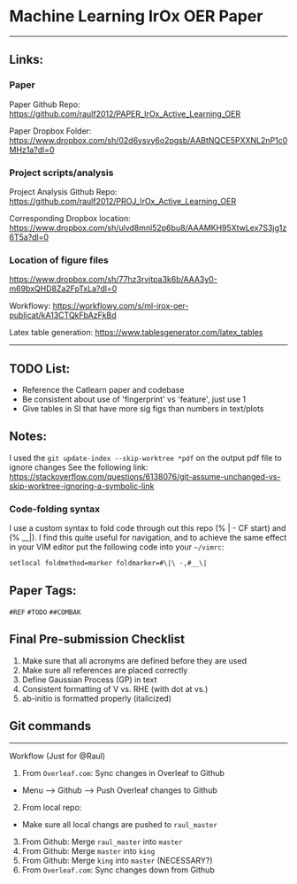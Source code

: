 # Machine Learning IrOx OER Paper
---

## Links:

### Paper
Paper Github Repo:
https://github.com/raulf2012/PAPER_IrOx_Active_Learning_OER

Paper Dropbox Folder:
https://www.dropbox.com/sh/02d6ysvy6o2pgsb/AABtNQCE5PXXNL2nP1c0MHz1a?dl=0

### Project scripts/analysis

Project Analysis Github Repo:
https://github.com/raulf2012/PROJ_IrOx_Active_Learning_OER

Corresponding Dropbox location:
https://www.dropbox.com/sh/ulvd8mnl52p6bu8/AAAMKH95XtwLex7S3jg1z6T5a?dl=0

### Location of figure files
https://www.dropbox.com/sh/77hz3rvjtpa3k6b/AAA3y0-m69bxQHD8Za2FpTxLa?dl=0


Workflowy: https://workflowy.com/s/ml-irox-oer-publicat/kA13CTQkFbAzFkBd

Latex table generation: https://www.tablesgenerator.com/latex_tables

---

## TODO List:
  * Reference the Catlearn paper and codebase
  * Be consistent about use of 'fingerprint' vs 'feature', just use 1
  * Give tables in SI that have more sig figs than numbers in text/plots

## Notes:

I used the `git update-index --skip-worktree *pdf` on the output pdf file to ignore changes
See the following link:
https://stackoverflow.com/questions/6138076/git-assume-unchanged-vs-skip-worktree-ignoring-a-symbolic-link

### Code-folding syntax
I use a custom syntax to fold code through out this repo (% | - CF start) and (% \_\_|).
I find this quite useful for navigation, and to achieve the same effect in your VIM editor put the following code into your `~/vimrc`:

`setlocal foldmethod=marker foldmarker=#\|\ -,#__\|`



## Paper Tags:
  `#REF`
  `#TODO`
  `##COMBAK`

## Final Pre-submission Checklist
1. Make sure that all acronyms are defined before they are used
2. Make sure all references are placed correctly
3. Define Gaussian Process (GP) in text
4. Consistent formatting of V vs. RHE (with dot at vs.)
5. ab-initio is formatted properly (italicized)

## Git commands
---
Workflow (Just for @Raul)

1. From `Overleaf.com`: Sync changes in Overleaf to Github
  - Menu --> Github --> Push Overleaf changes to Github
2. From local repo:
  - Make sure all local changs are pushed to `raul_master`
3. From Github: Merge `raul_master` into `master`
4. From Github: Merge `master` into `king`
5. From Github: Merge `king` into `master` (NECESSARY?)
6. From `Overleaf.com`: Sync changes down from Github
